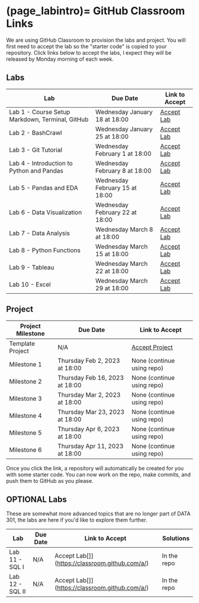 (page_labintro)=
GitHub Classroom Links
=======================

<head>
	<base target="_blank">
</head>

We are using GitHub Classroom to provision the labs and project. 
You will first need to accept the lab so the "starter code" is copied to your repository.
Click links below to accept the labs, I expect they will be released by Monday morning of each week.

## Labs
| Lab                                             | Due Date                       | Link to Accept                                        |
|-------------------------------------------------|--------------------------------|-------------------------------------------------------|
| Lab 1 - Course Setup Markdown, Terminal, GitHub | Wednesday January 18 at 18:00  | [Accept Lab](https://classroom.github.com/a/amfaKryg) |
| Lab 2 - BashCrawl                               | Wednesday January 25 at 18:00  | [Accept Lab](https://classroom.github.com/a/SGFLdZMJ) |
| Lab 3 - Git Tutorial                            | Wednesday February 1 at 18:00  | [Accept Lab](https://classroom.github.com/a/QTaCSeBU) |
| Lab 4 - Introduction to Python and Pandas       | Wednesday February 8 at 18:00  | [Accept Lab](https://classroom.github.com/a/onCqNvws) |
| Lab 5 - Pandas and EDA                          | Wednesday February 15 at 18:00 | [Accept Lab](https://classroom.github.com/a/J-K3ycb9) |
| Lab 6 - Data Visualization                      | Wednesday February 22 at 18:00 | [Accept Lab](https://classroom.github.com/a/eLzZWLnC) |
| Lab 7 - Data Analysis                           | Wednesday March 8 at 18:00     | [Accept Lab](https://classroom.github.com/a/NwORHcnr) |
| Lab 8 - Python Functions                        | Wednesday March 15 at 18:00    | [Accept Lab](https://classroom.github.com/a/EUZaryq2) |
| Lab 9 - Tableau                                 | Wednesday March 22 at 18:00    | [Accept Lab](https://classroom.github.com/a/-Dgk86Te) |
| Lab 10 - Excel                                  | Wednesday March 29 at 18:00    | [Accept Lab](https://classroom.github.com/a/irywdTAf) |


<!-- 

| Lab                                             | Due Date                      | Link to Accept                                        |
|-------------------------------------------------|-------------------------------|-------------------------------------------------------|
| Lab 1 - Course Setup Markdown, Terminal, GitHub | Wednesday January 18 at 18:00 | [Accept Lab](https://classroom.github.com/a/amfaKryg) |
| Lab 2 - BashCrawl                               | Wednesday January 25 at 18:00 | [Accept Lab](https://classroom.github.com/a/SGFLdZMJ) |
| Lab 3 - Git Tutorial                            | Wednesday February 1 at 18:00 | [Accept Lab](https://classroom.github.com/a/QTaCSeBU) |
| Lab 4 - Introduction to Python                  | Wednesday 18:00               | [Accept Lab]()                                        |
| Lab 5 - Pandas, numpy, and random               | Wednesday 18:00               | [Accept Lab]()                                        |
| Lab 6 - Python Functions                        | Wednesday 18:00               | [Accept Lab]()                                        |
| Lab 7 - Data Analysis                           | Wednesday 18:00               | [Accept Lab]()                                        |
| Lab 8 - Data Visualization                      | Wednesday 18:00               | [Accept Lab]()                                        |
| Lab 9 - Tableau                                 | Wednesday 18:00               | [Accept Lab]()                                        |
| Lab 10 - Excel                                  | Wednesday 18:00               | [Accept Lab]()                                        |
-->

## Project

| Project Milestone | Due Date                       | Link to Accept                                            |
|-------------------|--------------------------------|-----------------------------------------------------------|
| Template Project  | N/A                            | [Accept Project](https://classroom.github.com/a/3nOK_tgT) |
| Milestone 1       | Thursday Feb 2, 2023 at 18:00  | None (continue using repo)                                |
| Milestone 2       | Thursday Feb 16, 2023 at 18:00 | None (continue using repo)                                |
| Milestone 3       | Thursday Mar 2, 2023 at 18:00  | None (continue using repo)                                |
| Milestone 4       | Thursday Mar 23, 2023 at 18:00 | None (continue using repo)                                |
| Milestone 5       | Thursday Apr 6, 2023 at 18:00  | None (continue using repo)                                |
| Milestone 6       | Thursday Apr 11, 2023 at 18:00 | None (continue using repo)                                |

Once you click the link, a repository will automatically be created for you with some starter code.
You can now work on the repo, make commits, and push them to GitHub as you please. 

## OPTIONAL Labs

These are somewhat more advanced topics that are no longer part of DATA 301, the labs are here if you'd like to explore them further.

| Lab             | Due Date | Link to Accept                                 | Solutions   |
|-----------------|----------|------------------------------------------------|-------------|
| Lab 11 - SQL I  | N/A      | Accept Lab[]](https://classroom.github.com/a/) | In the repo |
| Lab 12 - SQL II | N/A      | Accept Lab[]](https://classroom.github.com/a/) | In the repo |
